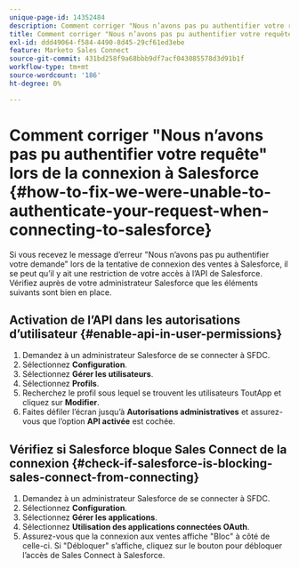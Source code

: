 ```yaml
---
unique-page-id: 14352484
description: Comment corriger "Nous n’avons pas pu authentifier votre requête" lors de la connexion à Salesforce - Documents Marketo - Documentation du produit
title: Comment corriger "Nous n’avons pas pu authentifier votre requête" lors de la connexion à Salesforce
exl-id: ddd49064-f584-4490-8d45-29cf61ed3ebe
feature: Marketo Sales Connect
source-git-commit: 431bd258f9a68bbb9df7acf043085578d3d91b1f
workflow-type: tm+mt
source-wordcount: '186'
ht-degree: 0%

---
```


# Comment corriger &quot;Nous n’avons pas pu authentifier votre requête&quot; lors de la connexion à Salesforce {#how-to-fix-we-were-unable-to-authenticate-your-request-when-connecting-to-salesforce}

Si vous recevez le message d’erreur &quot;Nous n’avons pas pu authentifier votre demande&quot; lors de la tentative de connexion des ventes à Salesforce, il se peut qu’il y ait une restriction de votre accès à l’API de Salesforce. Vérifiez auprès de votre administrateur Salesforce que les éléments suivants sont bien en place.

## Activation de l’API dans les autorisations d’utilisateur {#enable-api-in-user-permissions}

1. Demandez à un administrateur Salesforce de se connecter à SFDC.
1. Sélectionnez **Configuration**.
1. Sélectionnez **Gérer les utilisateurs**.
1. Sélectionnez **Profils**.
1. Recherchez le profil sous lequel se trouvent les utilisateurs ToutApp et cliquez sur **Modifier**.
1. Faites défiler l’écran jusqu’à **Autorisations administratives** et assurez-vous que l’option **API activée** est cochée.

## Vérifiez si Salesforce bloque Sales Connect de la connexion {#check-if-salesforce-is-blocking-sales-connect-from-connecting}

1. Demandez à un administrateur Salesforce de se connecter à SFDC.
1. Sélectionnez **Configuration**.
1. Sélectionnez **Gérer les applications**.
1. Sélectionnez **Utilisation des applications connectées OAuth**.
1. Assurez-vous que la connexion aux ventes affiche &quot;Bloc&quot; à côté de celle-ci. Si &quot;Débloquer&quot; s’affiche, cliquez sur le bouton pour débloquer l’accès de Sales Connect à Salesforce.
